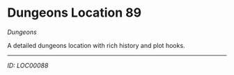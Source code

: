 # Dungeons Location 89

*Dungeons*

A detailed dungeons location with rich history and plot hooks.

---
*ID: LOC00088*